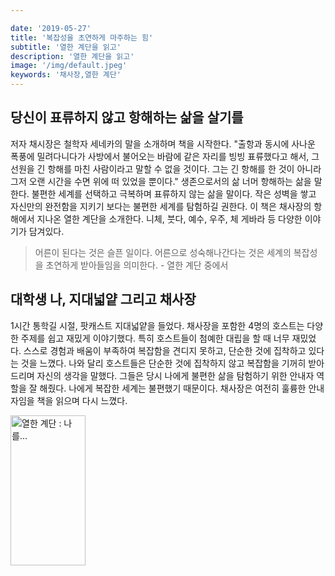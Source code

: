 ```yaml
---

date: '2019-05-27'
title: '복잡성을 초연하게 마주하는 힘'
subtitle: '열한 계단을 읽고'
description: '열한 계단을 읽고'
image: '/img/default.jpeg'
keywords: '채사장,열한 계단'
---
```


## 당신이 표류하지 않고 항해하는 삶을 살기를

저자 채시장은 철학자 세네카의 말을 소개하며 책을 시작한다. "출항과 동시에 사나운 폭풍에 밀려다니다가 사방에서 불어오는 바람에 같은 자리를 빙빙 표류했다고 해서, 그 선원을 긴 항해를 마친 사람이라고 말할 수 없을 것이다. 그는 긴 항해를 한 것이 아니라 그저 오랜 시간을 수면 위에 떠 있었을 뿐이다." 생존으로서의 삶 너머  항해하는 삶을 말한다. 불편한 세계를 선택하고 극복하며 표류하지 않는 삶을 말이다. 작은 성벽을 쌓고 자신만의 완전함을 지키기 보다는 불편한 세계를 탐험하길 권한다. 이 책은 채사장의 항해에서 지나온 열한 계단을 소개한다. 니체, 붓다, 예수, 우주, 체 게바라 등 다양한 이야기가 담겨있다.

> 어른이 된다는 것은 슬픈 일이다. 어른으로 성숙해나간다는 것은 세계의 복잡성을 초연하게 받아들임을 의미한다. - 열한 계단 중에서

## 대학생 나, 지대넓얕 그리고 채사장

1시간 통학길 시절, 팟캐스트 지대넓얕을 들었다. 채사장을 포함한 4명의 호스트는 다양한 주제를 쉽고 재밌게 이야기했다. 특히 호스트들이 첨예한 대립을 할 때 너무 재밌었다. 스스로 경험과 배움이 부족하여 복잡함을 견디지 못하고, 단순한 것에 집착하고 있다는 것을 느꼈다. 나와 달리 호스트들은 단순한 것에 집착하지 않고 복잡함을 기꺼히 받아드리며 자신의 생각을 말했다. 그들은 당시 나에게 불편한 삶을 탐험하기 위한 안내자 역할을 잘 해줬다. 나에게 복잡한 세계는 불편했기 때문이다. 채사장은 여전히 훌륭한 안내자임을 책을 읽으며 다시 느꼈다.

<a href="https://coupa.ng/biISa6" target="_blank"><img src="https://static.coupangcdn.com/image/affiliate/banner/3f07d99f2c8c578e3f09589baed40f6e@2x.jpg" alt="열한 계단 : 나를..." width="120" height="240"></a>
